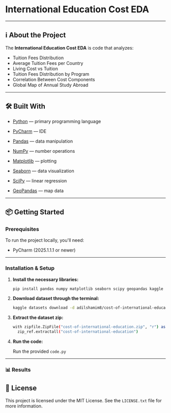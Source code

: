 # International Education Cost EDA

---

## ℹ️ About the Project

The **International Education Cost EDA** is code that analyzes:

- Tuition Fees Distribution
- Average Tuition Fees per Country
- Living Cost vs Tuition
- Tuition Fees Distribution by Program
- Correlation Between Cost Components
- Global Map of Annual Study Abroad

---

## 🛠️ Built With

- [Python](https://www.python.org/) — primary programming language
- [PyCharm](https://www.jetbrains.com/pycharm/) — IDE

- [Pandas](https://pandas.pydata.org/) — data manipulation
- [NumPy](https://numpy.org/) — number operations
- [Matplotlib](https://matplotlib.org/) — plotting
- [Seaborn](https://seaborn.pydata.org/) — data visualization
- [SciPy](https://scipy.org/) — linear regression
- [GeoPandas](https://geopandas.org/en/stable/) — map data

---

## 📦 Getting Started

### Prerequisites

To run the project locally, you'll need:

- PyCharm (2025.1.1.1 or newer)

---

### Installation & Setup

1. **Install the necessary libraries:**

   ```bash
   pip install pandas numpy matplotlib seaborn scipy geopandas kaggle

2. **Download dataset through the terminal:**

   ```bash
   kaggle datasets download -d adilshamim8/cost-of-international-education

3. **Extract the dataset zip:**

   ```bash
   with zipfile.ZipFile("cost-of-international-education.zip", "r") as zip_ref:
     zip_ref.extractall("cost-of-international-education")

4. **Run the code:**

   Run the provided `code.py`

---

### 📊 Results



## 📃 License

This project is licensed under the MIT License. See the `LICENSE.txt` file for more information.
